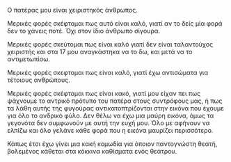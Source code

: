 Ο πατέρας μου είναι χειριστηκός άνθρωπος. 

Μερικές φορές σκέφτομαι πως αυτό είναι καλό, γιατί αν το δείς μία φορά δεν το χάνεις ποτέ. Όχι στον ίδιο άνθρωπο σίγουρα.

Μερικές φορές σκεύτομαι πως είναι καλό γιατί δεν είναι ταλαντούχος χειριστής και στα 17 μου αναγκάστηκα να το δω, και μετά να το αντιμετωπίσω. 

Μερικές φορές σκεφτομαι πως είναι καλό, γιατί έχω αντισώματα για τέτοιους ανθρώπους.

Μερικές φορές σκέφτομαι πως είναι κακό, γιατί μου είχαν πει πως ψάχνουμε το αντρικό πρότυπο του πατέρα στους συντρόφους μας, ή πως τα λάθη αυτής της φυγούρας αντικατοπτρίζονται στην εικόνα που έχουμε για όλο το ανδρικό φύλο.
Δεν θέλω να έχω μια μαύρη εικόνα, όμως τα γεγονότα δεν συμφωνούν με αυτή την ευχή μου. Όλο με αφήνουν να ελπίζω και όλο γελάνε κάθε φορά που η εικόνα μαυρίζει περισσότερo.

Κάπως έτσι έχω γίνει μια κακή κoμωδία για όποιον παντογνώστη θεατή, βολεμένος κάθεται στα κόκκινα καθίσματα ενός θεάτρου.

